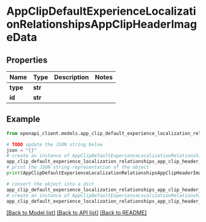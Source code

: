 # AppClipDefaultExperienceLocalizationRelationshipsAppClipHeaderImageData


## Properties

Name | Type | Description | Notes
------------ | ------------- | ------------- | -------------
**type** | **str** |  | 
**id** | **str** |  | 

## Example

```python
from openapi_client.models.app_clip_default_experience_localization_relationships_app_clip_header_image_data import AppClipDefaultExperienceLocalizationRelationshipsAppClipHeaderImageData

# TODO update the JSON string below
json = "{}"
# create an instance of AppClipDefaultExperienceLocalizationRelationshipsAppClipHeaderImageData from a JSON string
app_clip_default_experience_localization_relationships_app_clip_header_image_data_instance = AppClipDefaultExperienceLocalizationRelationshipsAppClipHeaderImageData.from_json(json)
# print the JSON string representation of the object
print(AppClipDefaultExperienceLocalizationRelationshipsAppClipHeaderImageData.to_json())

# convert the object into a dict
app_clip_default_experience_localization_relationships_app_clip_header_image_data_dict = app_clip_default_experience_localization_relationships_app_clip_header_image_data_instance.to_dict()
# create an instance of AppClipDefaultExperienceLocalizationRelationshipsAppClipHeaderImageData from a dict
app_clip_default_experience_localization_relationships_app_clip_header_image_data_from_dict = AppClipDefaultExperienceLocalizationRelationshipsAppClipHeaderImageData.from_dict(app_clip_default_experience_localization_relationships_app_clip_header_image_data_dict)
```
[[Back to Model list]](../README.md#documentation-for-models) [[Back to API list]](../README.md#documentation-for-api-endpoints) [[Back to README]](../README.md)


